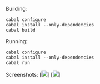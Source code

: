 Building:
```shell
cabal configure
cabal install --only-dependencies
cabal build
```
Running:
```shell
cabal configure
cabal install --only-dependencies
cabal run
```
Screenshots:
[![](https://cloud.githubusercontent.com/assets/2439255/12403317/7e641ca0-be33-11e5-8d98-8b2afffe3720.png)]
[![](https://cloud.githubusercontent.com/assets/2439255/12403413/f6a1c0fa-be33-11e5-8770-41fb4a468b41.png)]
